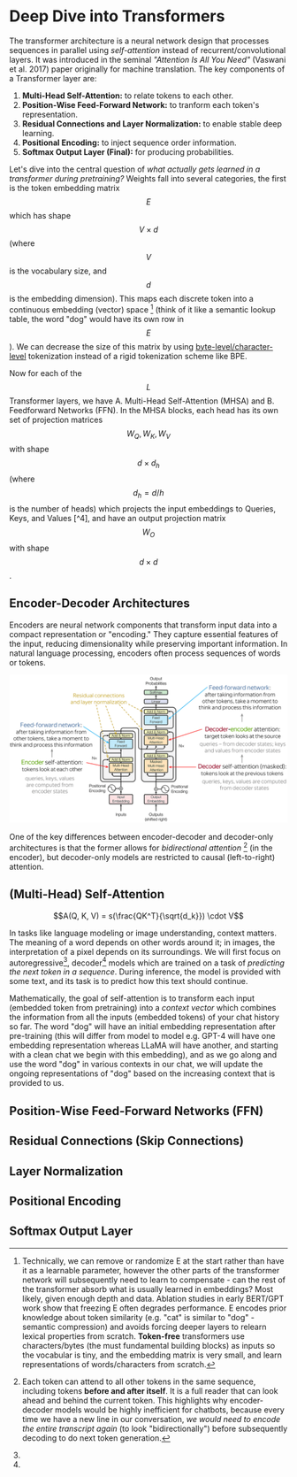 # Deep Dive into Transformers
The transformer architecture is a neural network design that processes sequences in parallel using _self-attention_ instead of recurrent/convolutional layers. It was introduced in the seminal _"Attention Is All You Need"_ (Vaswani et al. 2017) paper originally for machine translation. The key components of a Transformer layer are:
1. **Multi-Head Self-Attention:** to relate tokens to each other.
2. **Position-Wise Feed-Forward Network:** to tranform each token's representation.
3. **Residual Connections and Layer Normalization:** to enable stable deep learning.
4. **Positional Encoding:** to inject sequence order information.
5. **Softmax Output Layer (Final):** for producing probabilities. 

Let's dive into the central question of _what actually gets learned in a transformer during pretraining?_ Weights fall into several categories, the first is the token embedding matrix $$E$$ which has shape $$V \times d$$ (where $$V$$ is the vocabulary size, and $$d$$ is the embedding dimension). This maps each discrete token into a continuous embedding (vector) space [^5] (think of it like a semantic lookup table, the word "dog" would have its own row in $$E$$). We can decrease the size of this matrix by using [byte-level/character-level](https://github.com/brucechanglongxu/advancedalgorithms/blob/main/transformer/tokenization.md) tokenization instead of a rigid tokenization scheme like BPE. 

Now for each of the $$L$$ Transformer layers, we have A. Multi-Head Self-Attention (MHSA) and B. Feedforward Networks (FFN). In the MHSA blocks, each head has its own set of projection matrices $$W_Q, W_K, W_V$$ with shape $$d \times d_h$$ (where $$d_h = d / h$$ is the number of heads) which projects the input embeddings to Queries, Keys, and Values [^4], and have an output projection matrix $$W_O$$ with shape $$d \times d$$. 

## Encoder-Decoder Architectures

Encoders are neural network components that transform input data into a compact representation or "encoding." They capture essential features of the input, reducing dimensionality while preserving important information. In natural language processing, encoders often process sequences of words or tokens. 

![Alt text](image.png)

One of the key differences between encoder-decoder and decoder-only architectures is that the former allows for _bidirectional attention_ [^3] (in the encoder), but decoder-only models are restricted to causal (left-to-right) attention.

## (Multi-Head) Self-Attention

$$A(Q, K, V) = s(\frac{QK^T}{\sqrt{d_k}}) \cdot V$$

In tasks like language modeling or image understanding, context matters. The meaning of a word depends on other words around it; in images, the interpretation of a pixel depends on its surroundings. We will first focus on autoregressive[^1], decoder[^2] models which are trained on a task of _predicting the next token in a sequence_. During inference, the model is provided with some text, and its task is to predict how this text should continue. 

Mathematically, the goal of self-attention is to transform each input (embedded token from pretraining) into a _context vector_ which combines the information from all the inputs (embedded tokens) of your chat history so far. The word "dog" will have an initial embedding representation after pre-training (this will differ from model to model e.g. GPT-4 will have one embedding representation whereas LLaMA will have another, and starting with a clean chat we begin with this embedding), and as we go along and use the word "dog" in various contexts in our chat, we will update the ongoing representations of "dog" based on the increasing context that is provided to us.  

## Position-Wise Feed-Forward Networks (FFN)

## Residual Connections (Skip Connections)

## Layer Normalization

## Positional Encoding

## Softmax Output Layer

[^0]:
[^1]:
[^2]: 
[^3]: Each token can attend to all other tokens in the same sequence, including tokens **before and after itself**. It is a full reader that can look ahead and behind the current token. This highlights why encoder-decoder models would be highly inefficient for chatbots, because every time we have a new line in our conversation, _we would need to encode the entire transcript again_ (to look "bidirectionally") before subsequently decoding to do next token generation. 

[^5]: Technically, we can remove or randomize E at the start rather than have it as a learnable parameter, however the other parts of the transformer network will subsequently need to learn to compensate - can the rest of the transformer absorb what is usually learned in embeddings? Most likely, given enough depth and data. Ablation studies in early BERT/GPT work show that freezing E often degrades performance. E encodes prior knowledge about token similarity (e.g. "cat" is similar to "dog" - semantic compression) and avoids forcing deeper layers to relearn lexical properties from scratch. **Token-free** transformers use characters/bytes (the must fundamental building blocks) as inputs so the vocabular is tiny, and the embedding matrix is very small, and learn representations of words/characters from scratch. 
